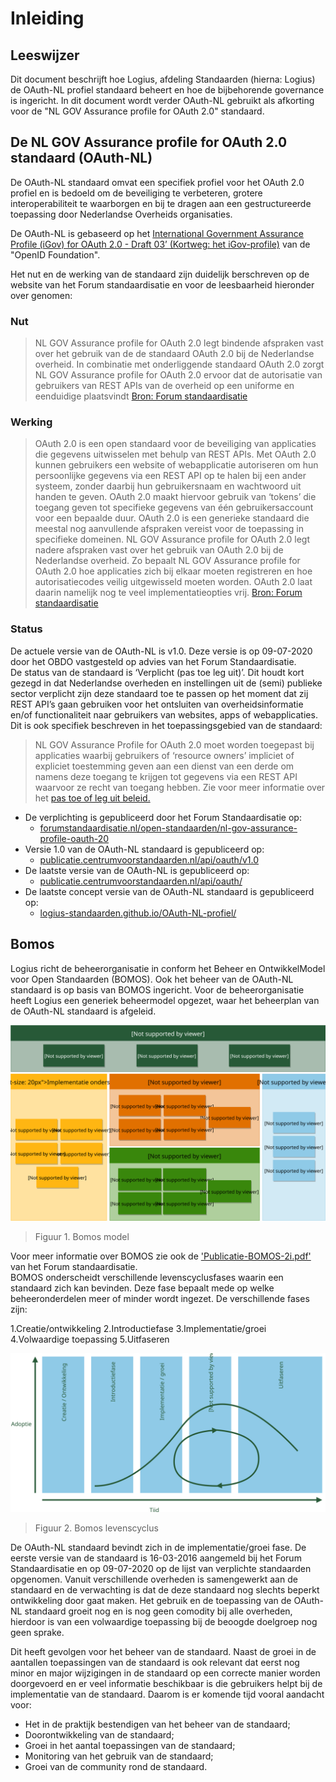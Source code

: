 # Inleiding

## Leeswijzer

Dit document beschrijft hoe Logius, afdeling Standaarden (hierna: Logius) de OAuth-NL profiel standaard beheert en hoe de bijbehorende governance is ingericht. In dit document wordt verder OAuth-NL gebruikt als afkorting voor de "NL GOV Assurance profile for OAuth 2.0" standaard.

## De NL GOV Assurance profile for OAuth 2.0 standaard (OAuth-NL)

De OAuth-NL standaard omvat een specifiek profiel voor het OAuth 2.0 profiel en is bedoeld om de beveiliging te verbeteren, grotere interoperabiliteit te waarborgen en bij te dragen aan een gestructureerde toepassing door Nederlandse Overheids organisaties.

De OAuth-NL is gebaseerd op het [International Government Assurance Profile (iGov) for OAuth 2.0 - Draft 03’ (Kortweg: het iGov-profile)](https://openid.net/specs/openid-igov-oauth2-1_0.html) van de "OpenID Foundation".  

Het nut en de werking van de standaard zijn duidelijk berschreven op de website van het Forum standaardisatie en voor de leesbaarheid hieronder over genomen:

### Nut

> NL GOV Assurance profile for OAuth 2.0 legt bindende afspraken vast over het gebruik van de de standaard OAuth 2.0 bij de Nederlandse overheid. In combinatie met onderliggende standaard OAuth 2.0 zorgt NL GOV Assurance profile for OAuth 2.0 ervoor dat de autorisatie van gebruikers van REST APIs van de overheid op een uniforme en eenduidige plaatsvindt
> [Bron: Forum standaardisatie](https://www.forumstandaardisatie.nl/open-standaarden/nl-gov-assurance-profile-oauth-20)

### Werking

> OAuth 2.0 is een open standaard voor de beveiliging van applicaties die gegevens uitwisselen met behulp van REST APIs. Met OAuth 2.0 kunnen gebruikers een website of webapplicatie autoriseren om hun persoonlijke gegevens via een REST API op te halen bij een ander systeem, zonder daarbij hun gebruikersnaam en wachtwoord uit handen te geven. OAuth 2.0 maakt hiervoor gebruik van ‘tokens’ die toegang geven tot specifieke gegevens van één gebruikersaccount voor een bepaalde duur.
> OAuth 2.0 is een generieke standaard die meestal nog aanvullende afspraken vereist voor de toepassing in specifieke domeinen. NL GOV Assurance profile for OAuth 2.0 legt nadere afspraken vast over het gebruik van OAuth 2.0 bij de Nederlandse overheid. Zo bepaalt NL GOV Assurance profile for OAuth 2.0 hoe applicaties zich bij elkaar moeten registreren en hoe autorisatiecodes veilig uitgewisseld moeten worden. OAuth 2.0 laat daarin namelijk nog te veel implementatieopties vrij.
> [Bron: Forum standaardisatie](https://www.forumstandaardisatie.nl/open-standaarden/nl-gov-assurance-profile-oauth-20)

### Status

De actuele versie van de OAuth-NL is v1.0. Deze versie is op 09-07-2020 door het OBDO vastgesteld op advies van het Forum Standaardisatie.  
De status van de standaard is ‘Verplicht (pas toe leg uit)’. Dit houdt kort gezegd in dat Nederlandse overheden en instellingen uit de (semi) publieke sector verplicht zijn deze standaard toe te passen op het moment dat zij REST API’s gaan gebruiken voor het ontsluiten van overheidsinformatie en/of functionaliteit naar gebruikers van websites, apps of webapplicaties. Dit is ook specifiek beschreven in het toepassingsgebied van de standaard:

> NL GOV Assurance Profile for OAuth 2.0 moet worden toegepast bij applicaties waarbij gebruikers of ‘resource owners’ impliciet of expliciet toestemming geven aan een dienst van een derde om namens deze toegang te krijgen tot gegevens via een REST API waarvoor ze recht van toegang hebben. Zie voor meer informatie over het [pas toe of leg uit beleid.](https://www.forumstandaardisatie.nl/node/229)

- De verplichting is gepubliceerd door het Forum Standaardisatie op:  
  - [forumstandaardisatie.nl/open-standaarden/nl-gov-assurance-profile-oauth-20](https://forumstandaardisatie.nl/open-standaarden/nl-gov-assurance-profile-oauth-20)
- Versie 1.0 van de OAuth-NL standaard is gepubliceerd op:  
  - [publicatie.centrumvoorstandaarden.nl/api/oauth/v1.0](https://publicatie.centrumvoorstandaarden.nl/api/oauth/v1.0)
- De laatste versie van de OAuth-NL is gepubliceerd op:  
  - [publicatie.centrumvoorstandaarden.nl/api/oauth/](https://publicatie.centrumvoorstandaarden.nl/api/oauth/)
- De laatste concept versie van de OAuth-NL standaard is gepubliceerd op:  
  - [logius-standaarden.github.io/OAuth-NL-profiel/](https://logius-standaarden.github.io/OAuth-NL-profiel/)
 
## Bomos

Logius richt de beheerorganisatie in conform het Beheer en OntwikkelModel voor Open Standaarden (BOMOS). Ook het beheer van de OAuth-NL standaard is op basis van BOMOS ingericht. Voor de beheerorganisatie heeft Logius een generiek beheermodel opgezet, waar het beheerplan van de OAuth-NL standaard is afgeleid.  

![Bomos model](media/Bomos_model_v2.svg "Bomos model")
> Figuur 1. Bomos model

Voor meer informatie over BOMOS zie ook de ['Publicatie-BOMOS-2i.pdf'](https://www.forumstandaardisatie.nl/sites/default/files/BFS/4-basisinformatie/publicaties/Publicatie-BOMOS-2i.pdf) van het Forum standaardisatie.  
BOMOS onderscheidt verschillende levenscyclusfases waarin een standaard zich kan bevinden. Deze fase bepaalt mede op welke beheeronderdelen meer of minder wordt ingezet. De verschillende fases zijn:  

1.Creatie/ontwikkeling
2.Introductiefase
3.Implementatie/groei
4.Volwaardige toepassing
5.Uitfaseren

![Bomos_levenscyclus](media/Bomos_levenscyclus_v2.svg "Bomos levenscyclus")
> Figuur 2. Bomos levenscyclus

De OAuth-NL standaard bevindt zich in de implementatie/groei fase. De eerste versie van de standaard is 16-03-2016 aangemeld bij het Forum Standaardisatie en op 09-07-2020 op de lijst van verplichte standaarden opgenomen. Vanuit verschillende overheden is samengewerkt aan de standaard en de verwachting is dat de deze standaard nog slechts beperkt ontwikkeling door gaat maken. Het gebruik en de toepassing van de OAuth-NL standaard groeit nog en is nog geen comodity bij alle overheden, hierdoor is van een volwaardige toepassing bij de beoogde doelgroep nog geen sprake.  

Dit heeft gevolgen voor het beheer van de standaard. Naast de groei in de aantallen toepassingen van de standaard is ook relevant dat eerst nog minor en major wijzigingen in de standaard op een correcte manier worden doorgevoerd en er veel informatie beschikbaar is die gebruikers helpt bij de implementatie van de standaard. Daarom is er komende tijd vooral aandacht voor:

- Het in de praktijk bestendigen van het beheer van de standaard;  
- Doorontwikkeling van de standaard;  
- Groei in het aantal toepassingen van de standaard;  
- Monitoring van het gebruik van de standaard;  
- Groei van de community rond de standaard.  

